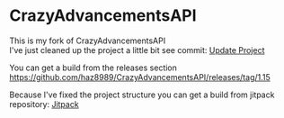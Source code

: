 # CrazyAdvancementsAPI

This is my fork of CrazyAdvancementsAPI<br>
I've just cleaned up the project a little bit see commit: [Update Project](https://github.com/haz8989/CrazyAdvancementsAPI/commit/47fc3fc02bbccfb561d7defc7df213ff0740fc70)

You can get a build from the releases section https://github.com/haz8989/CrazyAdvancementsAPI/releases/tag/1.15

Because I've fixed the project structure you can get a build from jitpack repository:
[Jitpack](https://jitpack.io/#me.hazedev/CrazyAdvancementsAPI/1.15)
